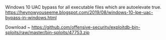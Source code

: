 Windows 10 UAC bypass for all executable files which are autoelevate true. 
https://heynowyouseeme.blogspot.com/2019/08/windows-10-lpe-uac-bypass-in-windows.html

Download ~ https://github.com/offensive-security/exploitdb-bin-sploits/raw/master/bin-sploits/47753.zip